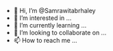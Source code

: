 - 👋 Hi, I’m @Samrawitabrhaley
- 👀 I’m interested in ...
- 🌱 I’m currently learning ...
- 💞️ I’m looking to collaborate on ...
- 📫 How to reach me ...

<!---
Samrawitabrhaley/Samrawitabrhaley is a ✨ special ✨ repository because its `README.md` (this file) appears on your GitHub profile.
You can click the Preview link to take a look at your changes.
--->
